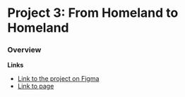 # Project 3: From Homeland to Homeland

### Overview

**Links**

- [Link to the project on Figma](https://www.figma.com/file/1zCYcflj6BJx5VqOvXU9nb/Sprint-3-From-Homeland-to-Homeland-desktop-mobile?node-id=0%3A1)
- [Link to page](https://amitgit217.github.io/web_project_3/)
